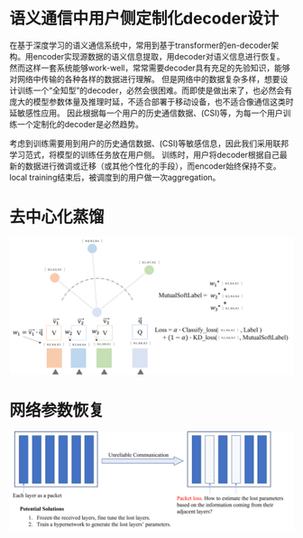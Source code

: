 # 语义通信中用户侧定制化decoder设计

在基于深度学习的语义通信系统中，常用到基于transformer的en-decoder架构。用encoder实现源数据的语义信息提取，用decoder对语义信息进行恢复。
然而这样一套系统能够work-well，常常需要decoder具有充足的先验知识，能够对网络中传输的各种各样的数据进行理解。
但是网络中的数据复杂多样，想要设计训练一个“全知型”的decoder，必然会很困难。而即使是做出来了，也必然会有庞大的模型参数体量及推理时延，不适合部署于移动设备，也不适合像通信这类时延敏感性应用。
因此根据每一个用户的历史通信数据、(CSI)等，为每一个用户训练一个定制化的decoder是必然趋势。

考虑到训练需要用到用户的历史通信数据、(CSI)等敏感信息，因此我们采用联邦学习范式，将模型的训练任务放在用户侧。
训练时，用户将decoder根据自己最新的数据进行微调或迁移（或其他个性化的手段），而encoder始终保持不变。
local training结束后，被调度到的用户做一次aggregation。





# 去中心化蒸馏

![去中心化蒸馏](./assets/蒸馏.png)

# 网络参数恢复

![网络参数恢复](./assets/网络参数补全.png)
